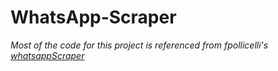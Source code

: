 # WhatsApp-Scraper

_Most of the code for this project is referenced from fpollicelli's [whatsappScraper](https://github.com/fpollicelli/whatsappScraper)_
